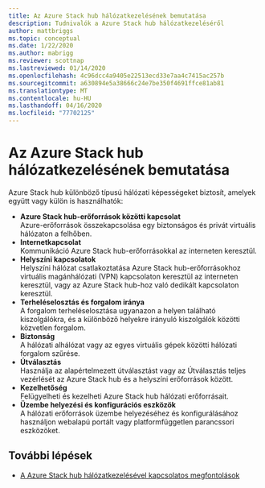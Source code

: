 ```yaml
---
title: Az Azure Stack hub hálózatkezelésének bemutatása
description: Tudnivalók a Azure Stack hub hálózatkezeléséről
author: mattbriggs
ms.topic: conceptual
ms.date: 1/22/2020
ms.author: mabrigg
ms.reviewer: scottnap
ms.lastreviewed: 01/14/2020
ms.openlocfilehash: 4c96dcc4a9405e22513ecd33e7aa4c7415ac257b
ms.sourcegitcommit: a630894e5a38666c24e7be350f4691ffce81ab81
ms.translationtype: MT
ms.contentlocale: hu-HU
ms.lasthandoff: 04/16/2020
ms.locfileid: "77702125"
---
```

# <a name="introduction-to-azure-stack-hub-networking"></a>Az Azure Stack hub hálózatkezelésének bemutatása

Azure Stack hub különböző típusú hálózati képességeket biztosít, amelyek együtt vagy külön is használhatók:

- **Azure Stack hub-erőforrások közötti kapcsolat**  
    Azure-erőforrások összekapcsolása egy biztonságos és privát virtuális hálózaton a felhőben.
- **Internetkapcsolat**  
    Kommunikáció Azure Stack hub-erőforrásokkal az interneten keresztül.
- **Helyszíni kapcsolatok**  
    Helyszíni hálózat csatlakoztatása Azure Stack hub-erőforrásokhoz virtuális magánhálózati (VPN) kapcsolaton keresztül az interneten keresztül, vagy az Azure Stack hub-hoz való dedikált kapcsolaton keresztül.
- **Terheléselosztás és forgalom iránya**  
    A forgalom terheléselosztása ugyanazon a helyen található kiszolgálókra, és a különböző helyekre irányuló kiszolgálók közötti közvetlen forgalom.
- **Biztonság**  
    A hálózati alhálózat vagy az egyes virtuális gépek közötti hálózati forgalom szűrése.
- **Útválasztás**  
    Használja az alapértelmezett útválasztást vagy az Útválasztás teljes vezérlését az Azure Stack hub és a helyszíni erőforrások között.
- **Kezelhetőség**  
    Felügyelheti és kezelheti Azure Stack hub hálózati erőforrásait.
- **Üzembe helyezési és konfigurációs eszközök**  
    A hálózati erőforrások üzembe helyezéséhez és konfigurálásához használjon webalapú portált vagy platformfüggetlen parancssori eszközöket.


## <a name="next-steps"></a>További lépések

* [A Azure Stack hub hálózatkezelésével kapcsolatos megfontolások](azure-stack-network-differences.md)